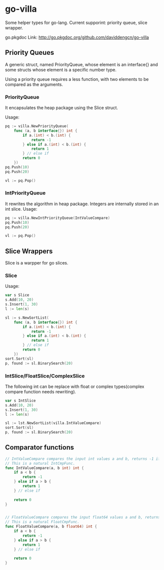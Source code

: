 go-villa
========

Some helper types for go-lang. Current supporint: priority queue, slice wrapper.

go.pkgdoc Link: http://go.pkgdoc.org/github.com/daviddengcn/go-villa

Priority Queues
---------------
A generic struct, named PriorityQueue, whose element is an interface{} and some structs whose element is a specific number type.

Using a priority queue requires a less function, with two elements to be compared as the arguments.

### PriorityQueue

It encapsulates the heap package using the Slice struct.

Usage:
```go
pq := villa.NewPriorityQueue(
    func (a, b interface{}) int {
        if a.(int) < b.(int) {
            return -1
        } else if a.(int) < b.(int) {
            return 1
        } // else if
        return 0
    })
pq.Push(10)
pq.Push(20)

vl := pq.Pop()
```

### IntPriorityQueue

It rewrites the algorithm in heap package. Integers are internally stored in an int slice.
Usage:
```go
pq := villa.NewIntPriorityQueue(IntValueCompare)
pq.Push(10)
pq.Push(20)

vl := pq.Pop()
```

Slice Wrappers
--------------
Slice is a warpper for go slices.

### Slice
Usage:
```go
var s Slice
s.Add(10, 20)
s.Insert(1, 30)
l := len(s)

sl := s.NewSortList(
    func (a, b interface{}) int {
        if a.(int) < b.(int) {
            return -1
        } else if a.(int) < b.(int) {
            return 1
        } // else if
        return 0
    })
sort.Sort(sl)
p, found := sl.BinarySearch(20)
```

### IntSlice/FloatSlice/ComplexSlice
The following int can be replace with float or complex types(complex compare function needs rewriting).
```go
var s IntSlice
s.Add(10, 20)
s.Insert(1, 30)
l := len(s)

sl := lst.NewSortList(villa.IntValueCompare)
sort.Sort(sl)
p, found := sl.BinarySearch(20)
```

Comparator functions
--------------------
```go
// IntValueCompare compares the input int values a and b, returns -1 if a < b, 1 if a > b, and 0 otherwise.
// This is a natural IntCmpFunc.
func IntValueCompare(a, b int) int {
    if a < b {
        return -1
    } else if a > b {
        return 1
    } // else if
    
    return 0
}


// FloatValueCompare compares the input float64 values a and b, returns -1 if a < b, 1 if a > b, and 0 otherwise.
// This is a natural FloatCmpFunc.
func FloatValueCompare(a, b float64) int {
    if a < b {
        return -1
    } else if a > b {
        return 1
    } // else if
    
    return 0
}
```
